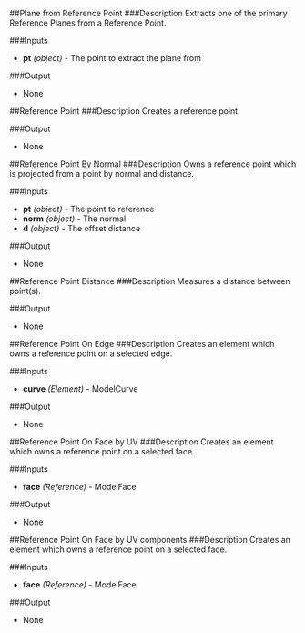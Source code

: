 ##Plane from Reference Point
###Description
Extracts one of the primary Reference Planes from a Reference Point.

###Inputs
  * **pt** *(object)* - The point to extract the plane from

###Output
  * None


##Reference Point
###Description
Creates a reference point.



###Output
  * None


##Reference Point By Normal
###Description
Owns a reference point which is projected from a point by normal and distance.

###Inputs
  * **pt** *(object)* - The point to reference
  * **norm** *(object)* - The normal
  * **d** *(object)* - The offset distance

###Output
  * None


##Reference Point Distance
###Description
Measures a distance between point(s).



###Output
  * None


##Reference Point On Edge
###Description
Creates an element which owns a reference point on a selected edge.

###Inputs
  * **curve** *(Element)* - ModelCurve

###Output
  * None


##Reference Point On Face by UV
###Description
Creates an element which owns a reference point on a selected face.

###Inputs
  * **face** *(Reference)* - ModelFace

###Output
  * None


##Reference Point On Face by UV components
###Description
Creates an element which owns a reference point on a selected face.

###Inputs
  * **face** *(Reference)* - ModelFace

###Output
  * None

